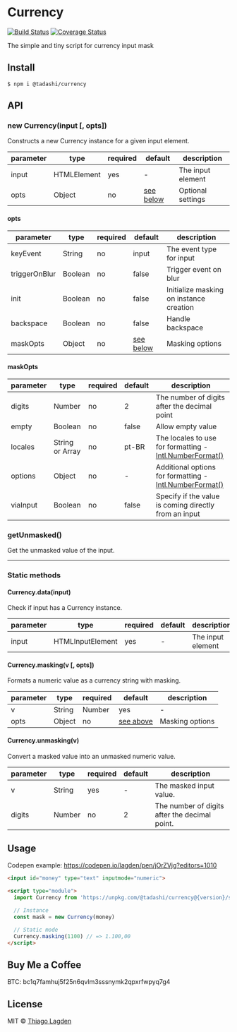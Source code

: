 # Currency

[![Build Status][ci-img]][ci] [![Coverage Status][coveralls-img]][coveralls]

[ci-img]: https://github.com/lagden/currency/actions/workflows/nodejs.yml/badge.svg
[ci]: https://github.com/lagden/currency/actions/workflows/nodejs.yml
[coveralls-img]: https://coveralls.io/repos/github/lagden/currency/badge.svg?branch=main
[coveralls]: https://coveralls.io/github/lagden/currency?branch=main
[number-format]: https://developer.mozilla.org/en-US/docs/Web/JavaScript/Reference/Global_Objects/Intl/NumberFormat/NumberFormat#syntax

The simple and tiny script for currency input mask

## Install

```
$ npm i @tadashi/currency
```

## API

### new Currency(input \[, opts\])

Constructs a new Currency instance for a given input element.

| parameter | type        | required | default            | description       |
| --------- | ----------- | -------- | ------------------ | ----------------- |
| input     | HTMLElement | yes      | -                  | The input element |
| opts      | Object      | no       | [see below](#opts) | Optional settings |

#### opts

| parameter     | type    | required | default                | description                             |
| ------------- | ------- | -------- | ---------------------- | --------------------------------------- |
| keyEvent      | String  | no       | input                  | The event type for input                |
| triggerOnBlur | Boolean | no       | false                  | Trigger event on blur                   |
| init          | Boolean | no       | false                  | Initialize masking on instance creation |
| backspace     | Boolean | no       | false                  | Handle backspace                        |
| maskOpts      | Object  | no       | [see below](#maskOpts) | Masking options                         |

#### maskOpts

| parameter | type            | required | default | description                                                              |
| --------- | --------------- | -------- | ------- | ------------------------------------------------------------------------ |
| digits    | Number          | no       | 2       | The number of digits after the decimal point                             |
| empty     | Boolean         | no       | false   | Allow empty value                                                        |
| locales   | String or Array | no       | pt-BR   | The locales to use for formatting - [Intl.NumberFormat()][number-format] |
| options   | Object          | no       | -       | Additional options for formatting - [Intl.NumberFormat()][number-format] |
| viaInput  | Boolean         | no       | false   | Specify if the value is coming directly from an input                    |

### getUnmasked()

Get the unmasked value of the input.

---

### Static methods

#### Currency.data(input)

Check if input has a Currency instance.

| parameter | type             | required | default | description       |
| --------- | ---------------- | -------- | ------- | ----------------- |
| input     | HTMLInputElement | yes      | -       | The input element |

#### Currency.masking(v \[, opts\])

Formats a numeric value as a currency string with masking.

| parameter | type   | required | default                | description     |
| --------- | ------ | -------- | ---------------------- | --------------- |
| v         | String | Number   | yes                    | -               |
| opts      | Object | no       | [see above](#maskOpts) | Masking options |

#### Currency.unmasking(v)

Convert a masked value into an unmasked numeric value.

| parameter | type   | required | default | description                                   |
| --------- | ------ | -------- | ------- | --------------------------------------------- |
| v         | String | yes      | -       | The masked input value.                       |
| digits    | Number | no       | 2       | The number of digits after the decimal point. |

## Usage

Codepen example: https://codepen.io/lagden/pen/jOrZVjg?editors=1010

```html
<input id="money" type="text" inputmode="numeric">

<script type="module">
  import Currency from 'https://unpkg.com/@tadashi/currency@{version}/src/currency.js'

  // Instance
  const mask = new Currency(money)

  // Static mode
  Currency.masking(1100) // => 1.100,00
</script>
```

## Buy Me a Coffee

BTC: bc1q7famhuj5f25n6qvlm3sssnymk2qpxrfwpyq7g4

## License

MIT © [Thiago Lagden](https://github.com/lagden)
